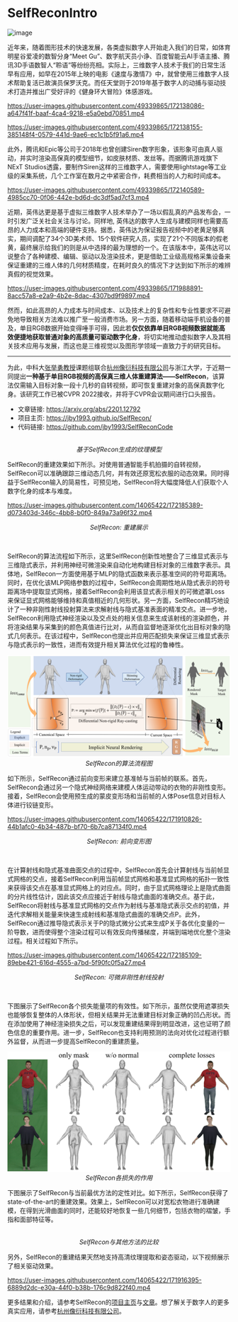 # SelfReconIntro

![image](https://user-images.githubusercontent.com/49339865/172137314-86046b02-7708-4130-9bd1-8c1acf6619a0.png)

近年来，随着图形技术的快速发展，各类虚拟数字人开始走入我们的日常，如体育明星谷爱凌的数智分身“Meet Gu”、数字航天员小诤、百度智能云AI手语主播、腾讯3D手语数智人“聆语”等纷纷亮相。实际上，三维数字人技术于我们的日常生活早有应用，如早在2015年上映的电影《速度与激情7》中，就曾使用三维数字人技术帮助复活已故演员保罗沃克。而任天堂则于2019年基于数字人的动捕与驱动技术打造并推出广受好评的《健身环大冒险》体感游戏。

https://user-images.githubusercontent.com/49339865/172138086-a647f41f-baaf-4ca4-9218-e5a0ebd70851.mp4

https://user-images.githubusercontent.com/49339865/172138155-385148f4-0579-441d-9ae6-ec1c1b5f91a6.mp4

此外，腾讯和Epic等公司于2018年也曾创建Siren数字形象，该形象可由真人驱动，并实时渲染高保真的模型细节，如皮肤材质、发丝等。而据腾讯游戏旗下NExT Studios透露，要制作Siren这样的三维数字人，需要使用lightstage等工业级的采集系统，几个工作室在数月之中紧密合作，耗费相当的人力和时间成本。

https://user-images.githubusercontent.com/49339865/172140589-4985cc70-0f06-442e-bd6d-dc3df5ad7cf3.mp4

近期，英伟达更是基于虚拟三维数字人技术举办了一场以假乱真的产品发布会，一时引发广泛关社会关注与讨论。同样地, 英伟达的数字人生成与建模同样也需要高昂的人力成本和高端的硬件支持。据悉，英伟达为保证报告视频中的老黄足够真实，期间调配了34个3D美术师、15个软件研究人员，实现了21个不同版本的假老黄，最终展示给我们的则是从中选择的最为理想的一个。在该版本中，英伟达可以说整合了各种建模、编辑、驱动以及渲染技术，更是借助工业级高规格采集设备来保证重建的三维人体的几何材质精度，在耗时良久的情况下才达到如下所示的难辨真假的视觉效果。

<!-- 近些年，随着计算、通信以及人工智能等技术的发展，真实世界由于其时空限制，已逐渐无法满足人类在工作、生活、娱乐等方面的需求。为此，人们开始尝试打破真实世界的物理边界，进而基于数字技术打造虚拟的数字世界。 -->
<!-- 
![real_vs_digitial](https://user-images.githubusercontent.com/49339865/171988713-db306b46-1cde-44cd-9c50-41829a29d724.png)
 -->
<!--
https://user-images.githubusercontent.com/49339865/171988840-12079742-44bc-4da3-b725-8d834f0c3edf.mp4
 -->
 
<!-- 数字世界作为真实世界的扩展，可以承载人们更多的想象力与创造力。在数字世界中，虚拟数字人将是数字世界的基本生命个体，并在数字世界运行的方方面面扮演着核心角色。同时，虚拟数字人在数字世界的作用也将服务于我们的真实世界，如2021年英伟达就曾基于三维数字人技术举办了一场以假乱真的产品发布会。据悉，为保证报告视频中的老黄足够真实，英伟达调配了34个3D美术师、15个软件研究人员，实现了21个不同版本的假老黄，最终展示给我们的则是从中选择的最为理想的一个。在该版本中，英伟达可以说整合了各种建模、编辑、驱动以及渲染技术，更是借助工业级高规格采集设备来保证重建的三维人体的几何材质精度，在耗时良久的情况下才达到如下所示的难辨真假的视觉效果。
 -->
 
https://user-images.githubusercontent.com/49339865/171988891-8acc57a8-e2a9-4b2e-8dac-4307bd9f9897.mp4




然而，如此高昂的人力成本与时间成本、以及技术上的复杂性和专业性要求不可避免地导致相关方法难以推广至一般消费市场。另一方面，随着移动端手机设备的普及，单目RGB数据开始变得唾手可得，因此若**仅仅依靠单目RGB视频数据就能高效便捷地获取普通对象的高质量可驱动数字化身**，将切实地推动虚拟数字人及其相关技术应用与发展，而这也是三维视觉以及图形学领域一直致力于的研究目标。

---
为此，中科大[张举勇教授](http://staff.ustc.edu.cn/~juyong/)课题组联合[杭州像衍科技有限公司](https://idr.ai/)与浙江大学，于近期一同提出**一种基于单目RGB视频的高保真三维人体重建算法——SelfRecon**，该算法仅需输入目标对象一段十几秒的自转视频，即可恢复重建对象的高保真数字化身。该研究工作已被CVPR 2022接收，并将于CVPR会议期间进行口头报告。

- 文章链接: https://arxiv.org/abs/2201.12792
- 项目主页: https://jby1993.github.io/SelfRecon/
- 代码链接: https://github.com/jby1993/SelfReconCode 

<p align="center">
    <img src="images/avatars.png" alt> <br>
    <em>基于SelfRecon生成的纹理模型</em>
</p>

SelfRecon的重建效果如下所示。对使用普通智能手机拍摄的自转视频，SelfRecon可以准确跟踪三维动态几何，并有效还原宽松衣服的动态效果。同时得益于SelfRecon输入的简易性，可预见地，SelfRecon将大幅度降低人们获取个人数字化身的成本与难度。

https://user-images.githubusercontent.com/14065422/172185389-d073403d-346c-4bb8-b0f0-849a73a96f32.mp4

<p align="center">
    <em>SelfRecon: 重建展示</em>
</p>
<br>

SelfRecon的算法流程如下所示，这里SelfRecon创新性地整合了三维显式表示与三维隐式表示，并利用神经可微渲染来自动化地构建目标对象的三维数字表示。具体地，SelfRecon一方面使用基于MLP的隐式函数来表示基准空间的符号距离场。同时，在优化该MLP网络参数的过程中，SelfRecon会周期性地从隐式表示的符号距离场中提取显式网格，接着SelfRecon会利用该显式表示相关的可微遮罩Loss来保证显式网格能够维持和真值相近的几何形状。另一方面，SelfRecon精巧地设计了一种非刚性射线投射算法来求解射线与隐式基准表面的精准交点。进一步地，SelfRecon利用隐式神经渲染以及交点处的相关信息来生成该射线的渲染颜色，并将渲染结果与采集到的颜色真值进行比对，从而自监督地逐渐优化出目标对象的隐式几何表示。在该过程中，SelfRecon也提出并应用匹配损失来保证三维显式表示与隐式表示的一致性，进而有效提升相关算法优化过程的鲁棒性。

<p align="center">
    <img src="images/pipeline3.png" alt> <br>
    <em>SelfRecon的算法流程图</em>
</p>

如下所示，SelfRecon通过前向变形来建立基准帧与当前帧的联系。首先，SelfRecon会通过另一个隐式神经网络来建模人体运动带动的衣物的非刚性变形。接着，SelfRecon会使用预生成的蒙皮变形场和当前帧的人体Pose信息对目标人体进行铰链变形。

https://user-images.githubusercontent.com/14065422/171910826-44b1afc0-4b34-487b-bf70-6b7ca87134f0.mp4

<p align="center">
    <em>SelfRecon: 前向变形图</em>
</p>
<br>

在计算射线和隐式基准曲面交点的过程中，SelfRecon首先会计算射线与当前帧显式网格的交点，接着SelfRecon利用当前帧显式网格和基准显式网格的拓扑一致性来获得该交点在基准显式网格上的对应点。同时，由于显式网格理论上是隐式曲面的分片线性估计，因此该交点应接近于射线与隐式曲面的准确交点。基于此，SelfRecon将射线与基准显式网格的交点作为射线与基准隐式表示交点的初值，并迭代求解相关能量来快速生成射线和基准隐式曲面的准确交点P。此外，SelfRecon通过推导隐式表示关于P的隐式微分公式来生成P关于各优化变量的一阶导数，进而使得整个渲染过程可以有效反向传播梯度，并端到端地优化整个渲染过程。相关过程如下所示。

https://user-images.githubusercontent.com/14065422/172185109-89ebe421-616d-4555-a7bd-5f90fc0f5a27.mp4

<p align="center">
    <em>SelfRecon: 可微非刚性射线投射</em>
</p>
<br>

下图展示了SelfRecon各个损失能量项的有效性。如下所示，虽然仅使用遮罩损失也能够恢复整体的人体形状，但相关结果并无法重建目标对象正确的凹凸形状。而在添加使用了神经渲染损失之后，可以发现重建结果得到明显改进，这也证明了颜色信息的重要作用。进一步，SelfRecon也支持利用预测的法向对优化过程进行额外监督，从而进一步提高SelfRecon的重建质量。

<p align="center">
    <img src="images/ablation.png" alt> <br>
    <em>SelfRecon各损失的作用</em>
</p>

下图展示了SelfRecon与当前最优方法的定性对比。如下所示，SelfRecon获得了state-of-the-art的重建效果。效果上，SelfRecon可以对宽松衣物进行准确建模，在得到光滑曲面的同时，还能较好地恢复一些几何细节，包括衣物的褶皱，手指和面部特征等。

<p align="center">
    <img src="images/compare2.png" alt> <br>
    <em>SelfRecon与其他方法的比较</em>
</p>

另外，SelfRecon的重建结果天然地支持高清纹理提取和姿态驱动，以下视频展示了相关驱动效果。

https://user-images.githubusercontent.com/14065422/171916395-6889d2dc-e30a-44f0-b38b-176c9d822f40.mp4

更多结果和介绍，请参考SelfRecon的[项目主页](https://jby1993.github.io/SelfRecon/)与[文章](https://arxiv.org/abs/2201.12792)。想了解关于数字人的更多真实应用，请参考[杭州像衍科技有限公司](https://idr.ai/)。
